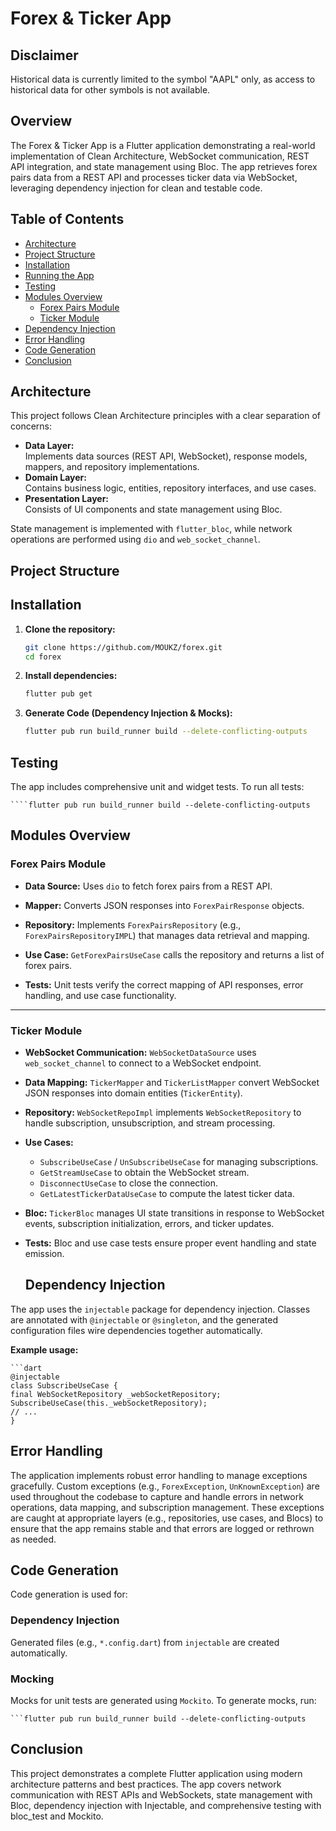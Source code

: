 # Forex & Ticker App

## Disclaimer

Historical data is currently limited to the symbol "AAPL" only, as access to historical data for other symbols is not available.

## Overview

The Forex & Ticker App is a Flutter application demonstrating a real-world implementation of Clean Architecture, WebSocket communication, REST API integration, and state management using Bloc. The app retrieves forex pairs data from a REST API and processes ticker data via WebSocket, leveraging dependency injection for clean and testable code.

## Table of Contents

- [Architecture](#architecture)
- [Project Structure](#project-structure)
- [Installation](#installation)
- [Running the App](#running-the-app)
- [Testing](#testing)
- [Modules Overview](#modules-overview)
  - [Forex Pairs Module](#forex-pairs-module)
  - [Ticker Module](#ticker-module)
- [Dependency Injection](#dependency-injection)
- [Error Handling](#error-handling)
- [Code Generation](#code-generation)
- [Conclusion](#conclusion)

## Architecture

This project follows Clean Architecture principles with a clear separation of concerns:

- **Data Layer:**  
  Implements data sources (REST API, WebSocket), response models, mappers, and repository implementations.
- **Domain Layer:**  
  Contains business logic, entities, repository interfaces, and use cases.
- **Presentation Layer:**  
  Consists of UI components and state management using Bloc.

State management is implemented with `flutter_bloc`, while network operations are performed using `dio` and `web_socket_channel`.

## Project Structure

## Installation

1. **Clone the repository:**

   ```bash
   git clone https://github.com/MOUKZ/forex.git
   cd forex

   ```

2. **Install dependencies:**

   ```bash
   flutter pub get
   ```

3. **Generate Code (Dependency Injection & Mocks):**
   ```bash
   flutter pub run build_runner build --delete-conflicting-outputs
   ```

## Testing

The app includes comprehensive unit and widget tests. To run all tests:

    ````flutter pub run build_runner build --delete-conflicting-outputs

## Modules Overview

### Forex Pairs Module

- **Data Source:**
  Uses `dio` to fetch forex pairs from a REST API.

- **Mapper:**
  Converts JSON responses into `ForexPairResponse` objects.

- **Repository:**
  Implements `ForexPairsRepository` (e.g., `ForexPairsRepositoryIMPL`) that manages data retrieval and mapping.

- **Use Case:**
  `GetForexPairsUseCase` calls the repository and returns a list of forex pairs.

- **Tests:**
  Unit tests verify the correct mapping of API responses, error handling, and use case functionality.

---

### Ticker Module

- **WebSocket Communication:**
  `WebSocketDataSource` uses `web_socket_channel` to connect to a WebSocket endpoint.

- **Data Mapping:**
  `TickerMapper` and `TickerListMapper` convert WebSocket JSON responses into domain entities (`TickerEntity`).

- **Repository:**
  `WebSocketRepoImpl` implements `WebSocketRepository` to handle subscription, unsubscription, and stream processing.

- **Use Cases:**

  - `SubscribeUseCase` / `UnSubscribeUseCase` for managing subscriptions.
  - `GetStreamUseCase` to obtain the WebSocket stream.
  - `DisconnectUseCase` to close the connection.
  - `GetLatestTickerDataUseCase` to compute the latest ticker data.

- **Bloc:**
  `TickerBloc` manages UI state transitions in response to WebSocket events, subscription initialization, errors, and ticker updates.

- **Tests:**
  Bloc and use case tests ensure proper event handling and state emission.

  ## Dependency Injection

The app uses the `injectable` package for dependency injection. Classes are annotated with `@injectable` or `@singleton`, and the generated configuration files wire dependencies together automatically.

**Example usage:**

    ```dart
    @injectable
    class SubscribeUseCase {
    final WebSocketRepository _webSocketRepository;
    SubscribeUseCase(this._webSocketRepository);
    // ...
    }

## Error Handling

The application implements robust error handling to manage exceptions gracefully. Custom exceptions (e.g., `ForexException`, `UnKnownException`) are used throughout the codebase to capture and handle errors in network operations, data mapping, and subscription management. These exceptions are caught at appropriate layers (e.g., repositories, use cases, and Blocs) to ensure that the app remains stable and that errors are logged or rethrown as needed.

## Code Generation

Code generation is used for:

### Dependency Injection

Generated files (e.g., `*.config.dart`) from `injectable` are created automatically.

### Mocking

Mocks for unit tests are generated using `Mockito`. To generate mocks, run:

    ```flutter pub run build_runner build --delete-conflicting-outputs

## Conclusion

This project demonstrates a complete Flutter application using modern architecture patterns and best practices. The app covers network communication with REST APIs and WebSockets, state management with Bloc, dependency injection with Injectable, and comprehensive testing with bloc_test and Mockito.

````
